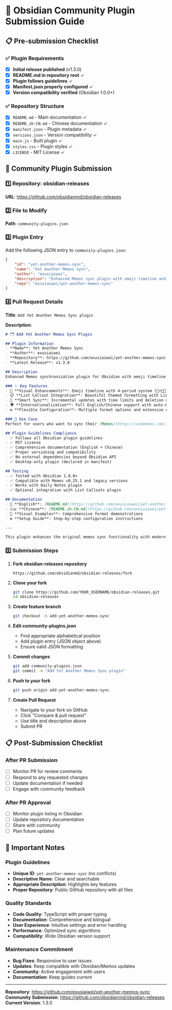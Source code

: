 # 🚀 Obsidian Community Plugin Submission Guide

## 📋 Pre-submission Checklist

### ✅ Plugin Requirements
- [x] **Initial release published** (v1.3.0)
- [x] **README.md in repository root** ✓
- [x] **Plugin follows guidelines** ✓
- [x] **Manifest.json properly configured** ✓
- [x] **Version compatibility verified** (Obsidian 1.0.0+)

### ✅ Repository Structure
- [x] `README.md` - Main documentation ✓
- [x] `README.zh-CN.md` - Chinese documentation ✓
- [x] `manifest.json` - Plugin metadata ✓
- [x] `versions.json` - Version compatibility ✓
- [x] `main.js` - Built plugin ✓
- [x] `styles.css` - Plugin styles ✓
- [x] `LICENSE` - MIT License ✓

## 🎯 Community Plugin Submission

### 1️⃣ Repository: obsidian-releases

**URL**: https://github.com/obsidianmd/obsidian-releases

### 2️⃣ File to Modify

**Path**: `community-plugins.json`

### 3️⃣ Plugin Entry

Add the following JSON entry to `community-plugins.json`:

```json
{
    "id": "yet-another-memos-sync",
    "name": "Yet Another Memos Sync",
    "author": "exusiaiwei",
    "description": "Enhanced Memos sync plugin with emoji timeline and List Callout format support. Features intelligent sync, visual enhancements, and i18n support.",
    "repo": "exusiaiwei/yet-another-memos-sync"
}
```

### 4️⃣ Pull Request Details

**Title**: `Add Yet Another Memos Sync plugin`

**Description**:
```markdown
# 🗂️ Add Yet Another Memos Sync Plugin

## Plugin Information
- **Name**: Yet Another Memos Sync
- **Author**: exusiaiwei
- **Repository**: https://github.com/exusiaiwei/yet-another-memos-sync
- **Latest Release**: v1.3.0

## Description
Enhanced Memos synchronization plugin for Obsidian with emoji timeline and intelligent formatting. This plugin provides:

### ✨ Key Features
- 🎨 **Visual Enhancements**: Emoji timeline with 4-period system (🌅☀️🌆🌙)
- 📋 **List Callout Integration**: Beautiful themed formatting with List Callouts plugin
- 🔄 **Smart Sync**: Incremental updates with time limits and deletion detection
- 🌍 **Internationalization**: Full English/Chinese support with auto-detection
- ⚙️ **Flexible Configuration**: Multiple format options and extensive customization

### 🎯 Use Case
Perfect for users who want to sync their [Memos](https://usememos.com/) to Obsidian daily notes with beautiful visual formatting and intelligent synchronization strategies.

## Plugin Guidelines Compliance
- ✅ Follows all Obsidian plugin guidelines
- ✅ MIT License
- ✅ Comprehensive documentation (English + Chinese)
- ✅ Proper versioning and compatibility
- ✅ No external dependencies beyond Obsidian API
- ✅ Desktop-only plugin (declared in manifest)

## Testing
- ✅ Tested with Obsidian 1.0.0+
- ✅ Compatible with Memos v0.25.1 and legacy versions
- ✅ Works with Daily Notes plugin
- ✅ Optional integration with List Callouts plugin

## Documentation
- 📖 **English**: [README.md](https://github.com/exusiaiwei/yet-another-memos-sync/blob/master/README.md)
- 🇨🇳 **Chinese**: [README.zh-CN.md](https://github.com/exusiaiwei/yet-another-memos-sync/blob/master/README.zh-CN.md)
- 🎨 **Visual Examples**: Comprehensive format demonstrations
- ⚙️ **Setup Guide**: Step-by-step configuration instructions

---

This plugin enhances the original memos sync functionality with modern features and visual improvements, making it a valuable addition to the Obsidian community plugin ecosystem.
```

### 5️⃣ Submission Steps

1. **Fork obsidian-releases repository**
   ```
   https://github.com/obsidianmd/obsidian-releases/fork
   ```

2. **Clone your fork**
   ```bash
   git clone https://github.com/YOUR_USERNAME/obsidian-releases.git
   cd obsidian-releases
   ```

3. **Create feature branch**
   ```bash
   git checkout -b add-yet-another-memos-sync
   ```

4. **Edit community-plugins.json**
   - Find appropriate alphabetical position
   - Add plugin entry (JSON object above)
   - Ensure valid JSON formatting

5. **Commit changes**
   ```bash
   git add community-plugins.json
   git commit -m "Add Yet Another Memos Sync plugin"
   ```

6. **Push to your fork**
   ```bash
   git push origin add-yet-another-memos-sync
   ```

7. **Create Pull Request**
   - Navigate to your fork on GitHub
   - Click "Compare & pull request"
   - Use title and description above
   - Submit PR

## 📋 Post-Submission Checklist

### After PR Submission
- [ ] Monitor PR for review comments
- [ ] Respond to any requested changes
- [ ] Update documentation if needed
- [ ] Engage with community feedback

### After PR Approval
- [ ] Monitor plugin listing in Obsidian
- [ ] Update repository documentation
- [ ] Share with community
- [ ] Plan future updates

## 🎯 Important Notes

### Plugin Guidelines
- **Unique ID**: `yet-another-memos-sync` (no conflicts)
- **Descriptive Name**: Clear and searchable
- **Appropriate Description**: Highlights key features
- **Proper Repository**: Public GitHub repository with all files

### Quality Standards
- **Code Quality**: TypeScript with proper typing
- **Documentation**: Comprehensive and bilingual
- **User Experience**: Intuitive settings and error handling
- **Performance**: Optimized sync algorithms
- **Compatibility**: Wide Obsidian version support

### Maintenance Commitment
- **Bug Fixes**: Responsive to user issues
- **Updates**: Keep compatible with Obsidian/Memos updates
- **Community**: Active engagement with users
- **Documentation**: Keep guides current

---

**Repository**: https://github.com/exusiaiwei/yet-another-memos-sync
**Community Submission**: https://github.com/obsidianmd/obsidian-releases
**Current Version**: 1.3.0
